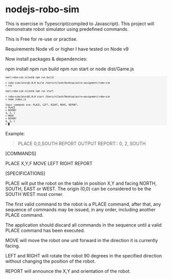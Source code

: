 # nodejs-robo-sim

This is exercise in Typescript(compiled to Javascript). This project will demonstrate robot simulator using predefined commands. 

This is Free for re-use or practise.

Requirements Node v6 or higher
I have tested on Node v9

Now install packages & dependencies:

npm install
npm run build
npm run start or node dist/Game.js

![Alt text](command-line-screen.png "Command Line Screenshot")

Example: 
> PLACE 0,0,SOUTH
> REPORT
OUTPUT
> REPORT:: 0, 2, SOUTH

[COMMANDS]

PLACE X,Y,F
MOVE
LEFT
RIGHT
REPORT

[SPECIFICATIONS]

PLACE will put the robot on the table in position X,Y and facing NORTH, SOUTH, EAST
or WEST. The origin (0,0) can be considered to be the SOUTH WEST most corner.

The first valid command to the robot is a PLACE command, after that, any sequence of commands may be issued, in any order, including another PLACE command. 

The application should discard all commands in the sequence until a valid PLACE command has been executed.

MOVE will move the robot one unit forward in the direction it is currently facing.

LEFT and RIGHT will rotate the robot 90 degrees in the specified direction without changing the position of the robot.

REPORT will announce the X,Y and orientation of the robot.
